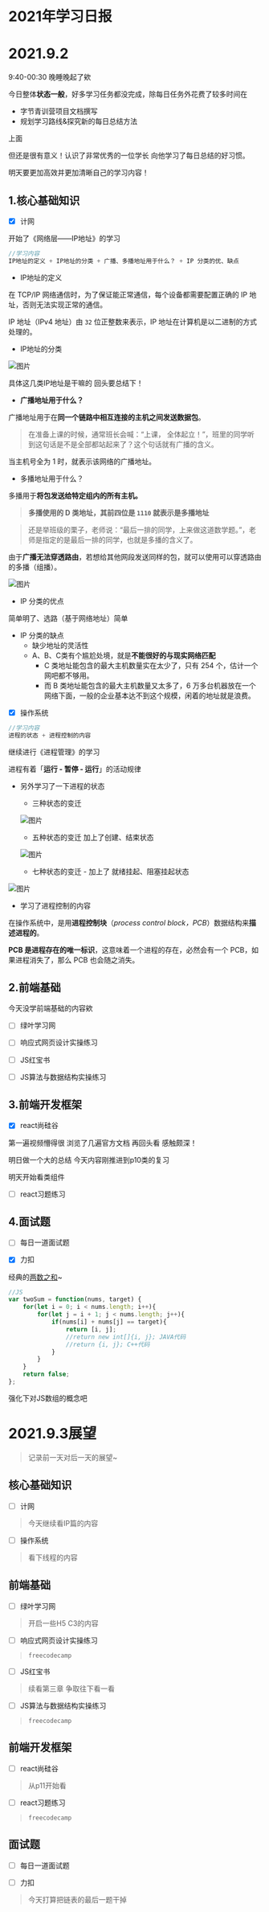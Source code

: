 # 2021年学习日报

# 2021.9.2

9:40-00:30 晚睡晚起了欸

今日整体**状态一般**，好多学习任务都没完成，除每日任务外花费了较多时间在

- 字节青训营项目文档撰写
- 规划学习路线&探究新的每日总结方法

上面 

但还是很有意义！认识了非常优秀的一位学长 向他学习了每日总结的好习惯。

明天要更加高效并更加清晰自己的学习内容！

## 1.核心基础知识

- [x] 计网

开始了《网络层——IP地址》的学习 

```js
//学习内容
IP地址的定义 + IP地址的分类 + 广播、多播地址用于什么？ + IP 分类的优、缺点
```

- IP地址的定义

在 TCP/IP 网络通信时，为了保证能正常通信，每个设备都需要配置正确的 IP 地址，否则无法实现正常的通信。

IP 地址（IPv4 地址）由 `32` 位正整数来表示，IP 地址在计算机是以二进制的方式处理的。

- IP地址的分类

![图片](https://mmbiz.qpic.cn/mmbiz_png/J0g14CUwaZdpI5tWwB8wMfZQ8ichJW1yu3u9AgedCb0tFU7W1fZlqG0ImZVnIoAan7z2vX71WYeKZz1waagqoXw/640?wx_fmt=png&tp=webp&wxfrom=5&wx_lazy=1&wx_co=1)

具体这几类IP地址是干嘛的 回头要总结下！



- **广播地址用于什么？**

广播地址用于在**同一个链路中相互连接的主机之间发送数据包**。

> 在准备上课的时候，通常班长会喊：“上课， 全体起立！”，班里的同学听到这句话是不是全部都站起来了？这个句话就有广播的含义。

当主机号全为 1 时，就表示该网络的广播地址。

- 多播地址用于什么？

多播用于**将包发送给特定组内的所有主机。**

> **多播使用的 D 类地址，其前四位是 `1110` 就表示是多播地址**

> 还是举班级的栗子，老师说：“最后一排的同学，上来做这道数学题。”，老师是指定的是最后一排的同学，也就是多播的含义了。

由于**广播无法穿透路由**，若想给其他网段发送同样的包，就可以使用可以穿透路由的多播（组播）。

![图片](https://mmbiz.qpic.cn/mmbiz_png/J0g14CUwaZdpI5tWwB8wMfZQ8ichJW1yuPHVENpfzl2iaODOyy0rjcseRJ3sJV1pVQDORnb8VAoAdCFrBWSzGkYw/640?wx_fmt=png&tp=webp&wxfrom=5&wx_lazy=1&wx_co=1)

- IP 分类的优点

简单明了、选路（基于网络地址）简单

- IP 分类的缺点
  - 缺少地址的灵活性
  - A、B、C类有个尴尬处境，就是**不能很好的与现实网络匹配**
    - C 类地址能包含的最大主机数量实在太少了，只有 254 个，估计一个网吧都不够用。
    - 而 B 类地址能包含的最大主机数量又太多了，6 万多台机器放在一个网络下面，一般的企业基本达不到这个规模，闲着的地址就是浪费。



- [x] 操作系统

```js
//学习内容
进程的状态 + 进程控制的内容
```

继续进行《进程管理》的学习

进程有着「**运行 - 暂停 - 运行**」的活动规律

- 另外学习了一下进程的状态
  - 三种状态的变迁

  ![图片](https://mmbiz.qpic.cn/mmbiz_png/J0g14CUwaZcvw4t9kicec370n3cvX2JS9EfRviciaGMLREQ1nqvjWkibKlREGPI9JyfhA5XlmzFRRiaIATAEiaLbCx4w/640?wx_fmt=png&tp=webp&wxfrom=5&wx_lazy=1&wx_co=1)

  - 五种状态的变迁 加上了创建、结束状态

  ![图片](https://mmbiz.qpic.cn/mmbiz_png/J0g14CUwaZcvw4t9kicec370n3cvX2JS9gjKOC2IyZwLJXMcqzgvpKia0u1ezepiawX0iaFkrvsLeV6qsHplv5grnw/640?wx_fmt=png&tp=webp&wxfrom=5&wx_lazy=1&wx_co=1)

  - 七种状态的变迁 - 加上了 就绪挂起、阻塞挂起状态

![图片](https://mmbiz.qpic.cn/mmbiz_png/J0g14CUwaZcvw4t9kicec370n3cvX2JS9OSw0O4hBZhsvyrPTCkXqwCg9QgtBfdrCsU90NaspiabyILN5QxmAYxQ/640?wx_fmt=png&tp=webp&wxfrom=5&wx_lazy=1&wx_co=1)

- 学习了进程控制的内容

在操作系统中，是用**进程控制块**（*process control block，PCB*）数据结构来**描述进程的**。

**PCB 是进程存在的唯一标识**，这意味着一个进程的存在，必然会有一个 PCB，如果进程消失了，那么 PCB 也会随之消失。

## 2.前端基础

今天没学前端基础的内容欸

- [ ] 绿叶学习网
- [ ] 响应式网页设计实操练习
- [ ] JS红宝书
- [ ] JS算法与数据结构实操练习





## 3.前端开发框架

- [x] react尚硅谷

第一遍视频懵得很 浏览了几遍官方文档 再回头看 感触颇深！

明日做一个大的总结 今天内容刚推进到p10类的复习

明天开始看类组件

- [ ] react习题练习



## 4.面试题

- [ ] 每日一道面试题

- [x] 力扣

经典的[两数之和](https://leetcode-cn.com/problems/two-sum/)~

```js
//JS
var twoSum = function(nums, target) {
    for(let i = 0; i < nums.length; i++){
        for(let j = i + 1; j < nums.length; j++){
            if(nums[i] + nums[j] == target){
                return [i, j];
                //return new int[]{i, j}; JAVA代码
                //return {i, j}; C++代码
            }
        }
    }
    return false;
};
```

强化下对JS数组的概念吧





# 2021.9.3展望

> 记录前一天对后一天的展望~

## 核心基础知识

- [ ] 计网

> 今天继续看IP篇的内容



- [ ] 操作系统

> 看下线程的内容
>





## 前端基础

- [ ] 绿叶学习网

> 开启一些H5 C3的内容



- [ ] 响应式网页设计实操练习

> `freecodecamp`



- [ ] JS红宝书

> 续看第三章 争取往下看一看 



- [ ] JS算法与数据结构实操练习

> `freecodecamp`



## 前端开发框架

- [ ] react尚硅谷

> 从p11开始看



- [ ] react习题练习

> `freecodecamp`



## 面试题

- [ ] 每日一道面试题



- [ ] 力扣

> 今天打算把链表的最后一题干掉

